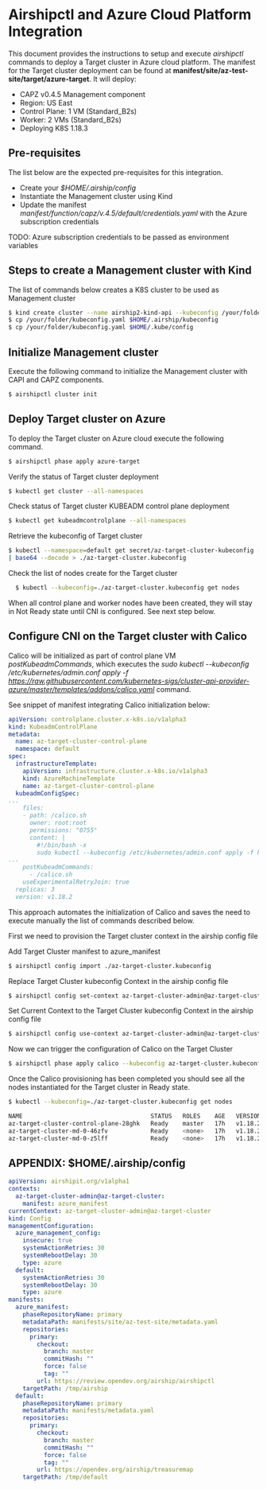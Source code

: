 # Airshipctl and Azure Cloud Platform Integration
This document provides the instructions to setup and execute *airshipctl*
commands to deploy a Target cluster in Azure cloud platform.
The manifest for the Target cluster deployment can be found at
**manifest/site/az-test-site/target/azure-target**.
It will deploy:
- CAPZ v0.4.5 Management component
- Region: US East
- Control Plane: 1 VM (Standard_B2s)
- Worker: 2 VMs (Standard_B2s)
- Deploying K8S 1.18.3

## Pre-requisites
The list below are the expected pre-requisites for this integration.

- Create your *$HOME/.airship/config*
- Instantiate the Management cluster using Kind
- Update the manifest *manifest/function/capz/v.4.5/default/credentials.yaml*
with the Azure subscription credentials

TODO: Azure subscription credentials to be passed as environment variables

## Steps to create a Management cluster with Kind
The list of commands below creates a K8S cluster to be used as Management cluster

```bash
$ kind create cluster --name airship2-kind-api --kubeconfig /your/folder/kubeconfig.yaml
$ cp /your/folder/kubeconfig.yaml $HOME/.airship/kubeconfig
$ cp /your/folder/kubeconfig.yaml $HOME/.kube/config
```

## Initialize Management cluster
Execute the following command to initialize the Management cluster with CAPI and
CAPZ components.
```bash
$ airshipctl cluster init
```
## Deploy Target cluster on Azure
To deploy the Target cluster on Azure cloud execute the following command.
```bash
$ airshipctl phase apply azure-target
```

Verify the status of Target cluster deployment
```bash
$ kubectl get cluster --all-namespaces
```
Check status of Target cluster KUBEADM control plane deployment
```bash
$ kubectl get kubeadmcontrolplane --all-namespaces
```

Retrieve the kubeconfig of Target cluster
```bash
$ kubectl --namespace=default get secret/az-target-cluster-kubeconfig -o jsonpath={.data.value} \
| base64 --decode > ./az-target-cluster.kubeconfig
```

Check the list of nodes create for the Target cluster
```bash
  $ kubectl --kubeconfig=./az-target-cluster.kubeconfig get nodes
```

When all control plane and worker nodes have been created, they will stay in Not Ready state until
CNI is configured. See next step below.

## Configure CNI on the Target cluster with Calico
Calico will be initialized as part of control plane VM *postKubeadmCommands*, which executes the
*sudo kubectl --kubeconfig /etc/kubernetes/admin.conf apply -f https://raw.githubusercontent.com/kubernetes-sigs/cluster-api-provider-azure/master/templates/addons/calico.yaml* command.

See snippet of manifest integrating Calico initialization below:

```yaml
apiVersion: controlplane.cluster.x-k8s.io/v1alpha3
kind: KubeadmControlPlane
metadata:
  name: az-target-cluster-control-plane
  namespace: default
spec:
  infrastructureTemplate:
    apiVersion: infrastructure.cluster.x-k8s.io/v1alpha3
    kind: AzureMachineTemplate
    name: az-target-cluster-control-plane
  kubeadmConfigSpec:
...
    files:
    - path: /calico.sh
      owner: root:root
      permissions: "0755"
      content: |
        #!/bin/bash -x
        sudo kubectl --kubeconfig /etc/kubernetes/admin.conf apply -f https://raw.githubusercontent.com/kubernetes-sigs/cluster-api-provider-azure/master/templates/addons/calico.yaml
...
    postKubeadmCommands:
      - /calico.sh
    useExperimentalRetryJoin: true
  replicas: 3
  version: v1.18.2
```

This approach automates the initialization of Calico and saves the need to execute manually
the list of commands described below.

First we need to provision the Target cluster context in the airship config file

Add Target Cluster manifest to azure_manifest
```bash
$ airshipctl config import ./az-target-cluster.kubeconfig
```
Replace Target Cluster kubeconfig Context in the airship config file
```bash
$ airshipctl config set-context az-target-cluster-admin@az-target-cluster --manifest azure_manifest
```

Set Current Context to the Target Cluster kubeconfig Context in the airship config file
```bash
$ airshipctl config use-context az-target-cluster-admin@az-target-cluster
```

Now we can trigger the configuration of Calico on the Target Cluster
```bash
$ airshipctl phase apply calico --kubeconfig az-target-cluster.kubeconfig
```

Once the Calico provisioning has been completed you should see all the nodes instantiated for the
Target cluster in Ready state.
```bash
$ kubectl --kubeconfig=./az-target-cluster.kubeconfig get nodes

NAME                                    STATUS   ROLES    AGE   VERSION
az-target-cluster-control-plane-28ghk   Ready    master   17h   v1.18.2
az-target-cluster-md-0-46zfv            Ready    <none>   17h   v1.18.2
az-target-cluster-md-0-z5lff            Ready    <none>   17h   v1.18.2
```

## APPENDIX: $HOME/.airship/config

```yaml
apiVersion: airshipit.org/v1alpha1
contexts:
  az-target-cluster-admin@az-target-cluster:
    manifest: azure_manifest
currentContext: az-target-cluster-admin@az-target-cluster
kind: Config
managementConfiguration:
  azure_management_config:
    insecure: true
    systemActionRetries: 30
    systemRebootDelay: 30
    type: azure
  default:
    systemActionRetries: 30
    systemRebootDelay: 30
    type: azure
manifests:
  azure_manifest:
    phaseRepositoryName: primary
    metadataPath: manifests/site/az-test-site/metadata.yaml
    repositories:
      primary:
        checkout:
          branch: master
          commitHash: ""
          force: false
          tag: ""
        url: https://review.opendev.org/airship/airshipctl
    targetPath: /tmp/airship
  default:
    phaseRepositoryName: primary
    metadataPath: manifests/metadata.yaml
    repositories:
      primary:
        checkout:
          branch: master
          commitHash: ""
          force: false
          tag: ""
        url: https://opendev.org/airship/treasuremap
    targetPath: /tmp/default
```
